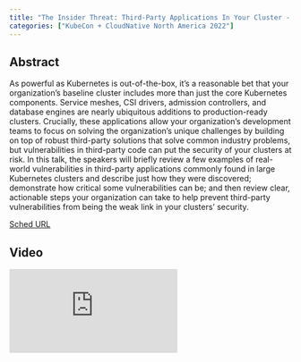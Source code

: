 ```yaml
---
title: "The Insider Threat: Third-Party Applications In Your Cluster - Dagan Henderson, Raft, LLC & Will Kline, Dark Wolf Solutions"
categories: ["KubeCon + CloudNative North America 2022"]
---
```


## Abstract

As powerful as Kubernetes is out-of-the-box, it’s a reasonable bet that your organization’s baseline cluster includes more than just the core Kubernetes components. Service meshes, CSI drivers, admission controllers, and database engines are nearly ubiquitous additions to production-ready clusters. Crucially, these applications allow your organization’s development teams to focus on solving the organization’s unique challenges by building on top of robust third-party solutions that solve common industry problems, but vulnerabilities in third-party code can put the security of your clusters at risk. In this talk, the speakers will briefly review a few examples of real-world vulnerabilities in third-party applications commonly found in large Kubernetes clusters and describe just how they were discovered; demonstrate how critical some vulnerabilities can be; and then review clear, actionable steps your organization can take to help prevent third-party vulnerabilities from being the weak link in your clusters’ security.

[Sched URL](https://kccncna2022.sched.com/event/52cd66ed092d16f17fd08d56a387aff5)

## Video

<iframe src="https://www.youtube.com/embed/t0buULC9-Y8" frameborder="0" allow="accelerometer; autoplay; encrypted-media; gyroscope; picture-in-picture" allowfullscreen></iframe>
